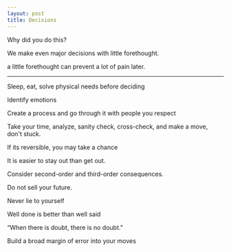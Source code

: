 ```yaml
---
layout: post
title: Decisions 
---
```



Why did you do this? 

We make even major decisions with little forethought. 

a little forethought can prevent a lot of pain later. 


---


Sleep, eat, solve physical needs before deciding

Identify emotions 

Create a process and go through it with people you respect

Take your time, analyze, sanity check, cross-check, and make a move, don't stuck.

If its reversible, you may take a chance
 
It is easier to stay out than get out.

Consider second-order and third-order consequences. 

Do not sell your future. 

Never lie to yourself

Well done is better than well said

“When there is doubt, there is no doubt.”

Build a broad margin of error into your moves

